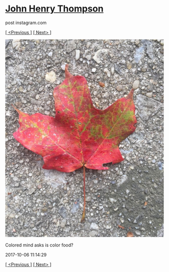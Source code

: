 # [John Henry Thompson](../README.md)
post instagram.com

[[ <Previous ]](2017-10-06-3.md) [[ Next> ]](2017-10-06-5.md)

[![](../media/2017-10-06/Colored-mind-asks-is-color-food-1.jpg)](../README.md)

Colored mind asks is color food?

2017-10-06 11:14:29

[[ <Previous ]](2017-10-06-3.md) [[ Next> ]](2017-10-06-5.md)